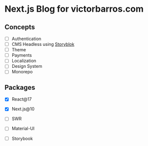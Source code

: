 # Next.js Blog for victorbarros.com

## Concepts

- [ ] Authentication
- [ ] CMS Headless using [Storyblok](https://www.storyblok.com/)
- [ ] Theme
- [ ] Payments
- [ ] Localization
- [ ] Design System
- [ ] Monorepo

## Packages

- [x] React@17
- [x] Next.js@10
- [ ] SWR
- [ ] Material-UI
- [ ] Storybook

